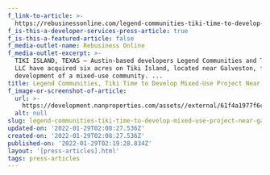 ```yaml
---
f_link-to-article: >-
  https://rebusinessonline.com/legend-communities-tiki-time-to-develop-mixed-use-project-near-galveston
f_is-this-a-developer-services-press-article: true
f_is-this-a-featured-article: false
f_media-outlet-name: Rebusiness Online
f_media-outlet-excerpt: >-
  TIKI ISLAND, TEXAS — Austin-based developers Legend Communities and Tiki Time
  LLC have acquired six acres on Tiki Island, located near Galveston, for the
  development of a mixed-use community. ...
title: Legend Communities, Tiki Time to Develop Mixed-Use Project Near Galveston
f_image-or-screenshot-of-article:
  url: >-
    https://development.nanproperties.com/assets//external/61f4a1977f6caa15b18204bf_screen20shot202022-01-2120at2010.01.43%20AM.png
  alt: null
slug: legend-communities-tiki-time-to-develop-mixed-use-project-near-galveston
updated-on: '2022-01-29T02:08:27.536Z'
created-on: '2022-01-29T02:08:27.536Z'
published-on: '2022-01-29T02:19:28.834Z'
layout: '[press-articles].html'
tags: press-articles
---
```



